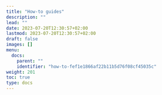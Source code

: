 ```yaml
---
title: "How-to guides"
description: ""
lead: ""
date: 2023-07-20T12:30:57+02:00
lastmod: 2023-07-20T12:30:57+02:00
draft: false
images: []
menu:
  docs:
    parent: ""
    identifier: "how-to-fef1e1866af22b11b5d76f08cf45035c"
weight: 201
toc: true
type: docs
---
```

